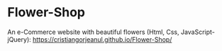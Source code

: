 # Flower-Shop
An e-Commerce website with beautiful flowers (Html, Css, JavaScript-jQuery): https://cristiangorjeanul.github.io/Flower-Shop/
